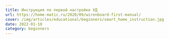 ```yaml
---
title: Инструкция по первой настройке УД
url: https://home-matic.ru/2020/09/wirenboard-first-manual/
cover: /img/articles/educational/beginners/smart_home_instruction.jpg
date: 2022-01-10
category: beginners
---
```

